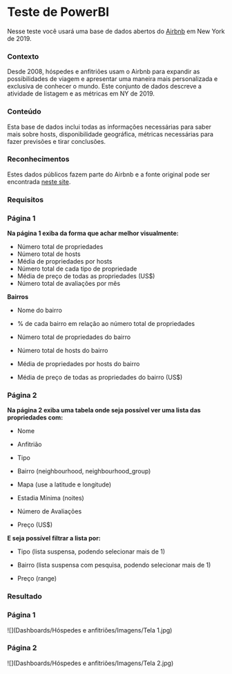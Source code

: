 # Teste de PowerBI

Nesse teste você usará uma base de dados abertos do [Airbnb](https://www.airbnb.com) em New York de 2019.

### Contexto

Desde 2008, hóspedes e anfitriões usam o Airbnb para expandir as possibilidades de viagem e apresentar uma maneira mais personalizada e exclusiva de conhecer o mundo. Este conjunto de dados descreve a atividade de listagem e as métricas em NY de 2019.

### Conteúdo

Esta base de dados inclui todas as informações necessárias para saber mais sobre hosts, disponibilidade geográfica, métricas necessárias para fazer previsões e tirar conclusões.

### Reconhecimentos

Estes dados públicos fazem parte do Airbnb e a fonte original pode ser encontrada [neste site](http://insideairbnb.com).



### Requisitos

### Página 1

**Na página 1 exiba da forma que achar melhor visualmente:**

- Número total de propriedades
- Número total de hosts
- Média de propriedades por hosts
- Número total de cada tipo de propriedade
- Média de preço de todas as propriedades (US$)
- Número total de avaliações por mês

**Bairros**

- Nome do bairro

- % de cada bairro em relação ao número total de propriedades

- Número total de propriedades do bairro

- Número total de hosts do bairro

- Média de propriedades por hosts do bairro

- Média de preço de todas as propriedades do bairro (US$)

  

### Página 2

**Na página 2 exiba uma tabela onde seja possível ver uma lista das propriedades com:**

- Nome

- Anfitrião

- Tipo

- Bairro (neighbourhood, neighbourhood_group)

- Mapa (use a latitude e longitude)

- Estadia Mínima (noites)

- Número de Avaliações

- Preço (US$)

  

**E seja possível filtrar a lista por:**

- Tipo (lista suspensa, podendo selecionar mais de 1)

- Bairro (lista suspensa com pesquisa, podendo selecionar mais de 1)

- Preço (range)

  

### Resultado

### Página 1

![](Dashboards/Hóspedes e anfitriões/Imagens/Tela 1.jpg)

### Página 2

![](Dashboards/Hóspedes e anfitriões/Imagens/Tela 2.jpg)
